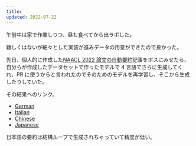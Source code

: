 ```yaml
---
title: 
updated: 2022-07-22
---
```


午前中は家で作業しつつ、昼も食べてから出ラボした。

難しくはないが細々とした実装が進みデータの用意ができたので良かった。

先日、個人的に作成した[NAACL 2022 論文の自動要約](https://sotaro.io/posts/2022naacl-tldrs)記事をボスにみせたら、自分らが作成したデータセットで作ったモデルで 4 言語でさらに生成してくれ、PR に使うからと言われたのでそのためのモデルを再学習し、そこから生成したりしていた。

その結果へのリンク。

- [German](/info/2022naacl-tldr-de)
- [Italian](/info/2022naacl-tldr-it)
- [Chinese](/info/2022naacl-tldr-zh)
- [Japanese](/info/2022naacl-tldr-ja)

日本語の要約は結構ループで生成されちゃっていて精度が低い。
